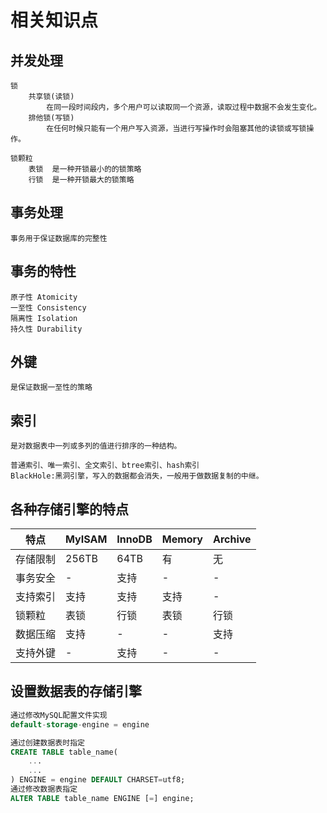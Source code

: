 # 相关知识点

## 并发处理

```
锁
	共享锁(读锁)
		在同一段时间段内，多个用户可以读取同一个资源，读取过程中数据不会发生变化。
	排他锁(写锁)
		在任何时候只能有一个用户写入资源，当进行写操作时会阻塞其他的读锁或写锁操作。

锁颗粒
	表锁	是一种开锁最小的的锁策略
	行锁	是一种开锁最大的锁策略
```

## 事务处理

```
事务用于保证数据库的完整性
```

## 事务的特性

```
原子性	Atomicity
一至性	Consistency
隔离性	Isolation
持久性	Durability
```

## 外键

```
是保证数据一至性的策略
```

## 索引

```
是对数据表中一列或多列的值进行排序的一种结构。

普通索引、唯一索引、全文索引、btree索引、hash索引
BlackHole:黑洞引擎，写入的数据都会消失，一般用于做数据复制的中继。
```

## 各种存储引擎的特点

| 特点     | MyISAM | InnoDB | Memory | Archive |
| -------- | ------ | ------ | ------ | ------- |
| 存储限制 | 256TB  | 64TB   | 有     | 无      |
| 事务安全 | -      | 支持   | -      | -       |
| 支持索引 | 支持   | 支持   | 支持   | -       |
| 锁颗粒   | 表锁   | 行锁   | 表锁   | 行锁    |
| 数据压缩 | 支持   | -      | -      | 支持    |
| 支持外键 | -      | 支持   | -      | -       |

## 设置数据表的存储引擎

```sql
通过修改MySQL配置文件实现
default-storage-engine = engine

通过创建数据表时指定
CREATE TABLE table_name(
    ...
    ...
) ENGINE = engine DEFAULT CHARSET=utf8;
通过修改数据表指定
ALTER TABLE table_name ENGINE [=] engine;
```

